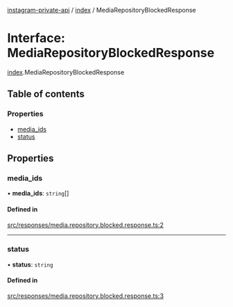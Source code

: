[instagram-private-api](../../README.md) / [index](../../modules/index.md) / MediaRepositoryBlockedResponse

# Interface: MediaRepositoryBlockedResponse

[index](../../modules/index.md).MediaRepositoryBlockedResponse

## Table of contents

### Properties

- [media\_ids](MediaRepositoryBlockedResponse.md#media_ids)
- [status](MediaRepositoryBlockedResponse.md#status)

## Properties

### media\_ids

• **media\_ids**: `string`[]

#### Defined in

[src/responses/media.repository.blocked.response.ts:2](https://github.com/Nerixyz/instagram-private-api/blob/0e0721c/src/responses/media.repository.blocked.response.ts#L2)

___

### status

• **status**: `string`

#### Defined in

[src/responses/media.repository.blocked.response.ts:3](https://github.com/Nerixyz/instagram-private-api/blob/0e0721c/src/responses/media.repository.blocked.response.ts#L3)
